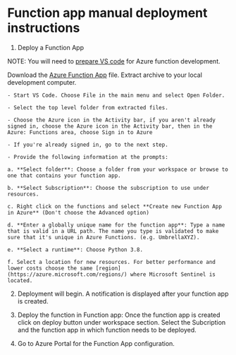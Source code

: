 # Function app manual deployment instructions 

1. Deploy a Function App

NOTE: You will need to [prepare VS code](https://docs.microsoft.com/azure/azure-functions/functions-create-first-function-python#prerequisites) for Azure function development.

Download the [Azure Function App](https://aka.ms/sentinel-SlackAuditAPI-functionapp) file. Extract archive to your local development computer.

	- Start VS Code. Choose File in the main menu and select Open Folder.
	
	- Select the top level folder from extracted files.
	
	- Choose the Azure icon in the Activity bar, if you aren't already signed in, choose the Azure icon in the Activity bar, then in the Azure: Functions area, choose Sign in to Azure
	
	- If you're already signed in, go to the next step.
	
	- Provide the following information at the prompts:

	a. **Select folder**: Choose a folder from your workspace or browse to one that contains your function app.

	b. **Select Subscription**: Choose the subscription to use under resources.

	c. Right click on the functions and select **Create new Function App in Azure** (Don't choose the Advanced option)

	d. **Enter a globally unique name for the function app**: Type a name that is valid in a URL path. The name you type is validated to make sure that it's unique in Azure Functions. (e.g. UmbrellaXYZ).

	e. **Select a runtime**: Choose Python 3.8.

	f. Select a location for new resources. For better performance and lower costs choose the same [region](https://azure.microsoft.com/regions/) where Microsoft Sentinel is located.

2. Deployment will begin. A notification is displayed after your function app is created.

3. Deploy the function in Function app: Once the function app is created click on deploy button under workspace section. Select the Subcription and the function app in which function needs to be deployed.

4. Go to Azure Portal for the Function App configuration.
